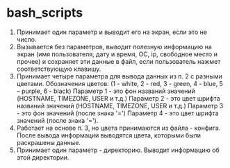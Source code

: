 # bash_scripts
1. Принимает один параметр и выводит его на экран, если это не число.
2. Вызывается без параметров, выводит полезную информацию на экран (имя пользователя, дату и время, ОС, ip, свободное место и прочее)
   и сохраняет эти данные в файл, если пользователь нажмет соответствующую клавишу.
3. Принимает четыре параметра для вывода данных из п. 2 с разными цветами.
    Обозначения цветов: (1 - white, 2 - red, 3 - green, 4 - blue, 5 – purple, 6 - black)
    Параметр 1 - это фон названий значений (HOSTNAME, TIMEZONE, USER и т.д.)
    Параметр 2 - это цвет шрифта названий значений (HOSTNAME, TIMEZONE, USER и т.д.)
    Параметр 3 - это фон значений (после знака '=')
    Параметр 4 - это цвет шрифта значений (после знака '=').
4. Работает на основе п. 3, но цвета принимаются из файла - конфига. После вывода информации выводятся цвета, которыми были раскрашены
   данные.
5. Принимает один параметр - директорию. Выводит информацию об этой директории.
